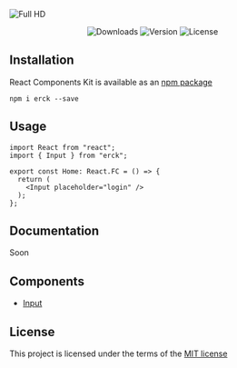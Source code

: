 ![Full HD](https://user-images.githubusercontent.com/57585370/107759717-8289ab80-6d4a-11eb-989b-76848cbb5f15.png)

<div align="center">

![Downloads](https://img.shields.io/npm/dm/erck?style=for-the-badge)
![Version](https://img.shields.io/npm/v/erck?style=for-the-badge)
![License](https://img.shields.io/npm/l/erck?style=for-the-badge)
</div>

## Installation
React Components Kit is available as an [npm package](https://www.npmjs.com/package/erck)

```
npm i erck --save
```

## Usage
``` tsx
import React from "react";
import { Input } from "erck";

export const Home: React.FC = () => {
  return (
    <Input placeholder="login" />
  );  
};
```

## Documentation
Soon

## Components
- [Input](https://github.com/Ermolaev-Inc/react-components-kit/tree/master/src/stories/Input)

## License
This project is licensed under the terms of the [MIT license](https://github.com/Ermolaev-Inc/react-components-kit/blob/master/LICENSE)
